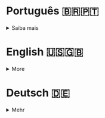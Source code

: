 # Português 🇧🇷🇵🇹

<details>
  <summary>
    Saiba mais
  </summary>
  
  # Libft
Projeto da [42](https://www.42lisboa.com) - Rank 2 - Minitalk

<details>
  <summary><strong>🏆 Meu desempenho</strong></summary><br />

  <img src="project-infos/desempenho.png"/>
</details>

## 📌 Habilidades

> Habilidades desenvolvidas:

- UNIX signals
- Processos
- Comunicação entre processos
- Manipulação de strings
- Manipulação de memória
- Processos vs Threads

## ‍💻 Softwares necessários

- C compiler (clang)
- GNU make

## ⬇️ Compilando arquivos

```bash
	make #Compila o server e o client.
	make all #Faz exatamente a mesma coisa que apenas 'make'.
	make bonus #Compila os programas do bonus.
	#PS: Todos os comandos listados acima criam a biblioteca, além de compilar as funções.
```

## ⚡ Testando o projeto

```
	Para testar este projeto, é necessário estar em um sistema UNIX, neste caso, o Linux.
	Após executar o comando 'make', o programa 'server' e 'client' serão criados.
	Para executar o programa, basta executar o comando './server' e './client'.
	O programa 'server' deve ser executado primeiro, pois ele é o responsável por receber as mensagens e no início do programa, ele irá mostrar o seu PID.
	Para testar o programa, basta executar o comando './client [SERVER_PID] [MESSAGE]'.
	Exemplo: './client 12345 "Hello World!"'.
	Passe a mensagem que desejar, tenha em mente que quanto maior a mensagem, mais tempo o programa irá demorar para enviar a mensagem, ou seja, para que ela apareça no terminal do 'server'.
```

## Time de desenvolvimento

> Projeto individual:

<table>
    <tr>
      <td>
        <img align="center" height="150px" width="150px" src="https://avatars.githubusercontent.com/u/67388710?v=4"/>
        <h4 align="center">Alê Rabelo</h4>
      </td>
    </tr>
  </table>

## 💬 Contatos

<div align="center" style="display: inline_block">
  <a href="https://rabeloguedes.com.br" target="_blank">
    <img height="28rem" src="https://img.shields.io/badge/my_portfolio-3fc337?style=for-the-badge" target="_blank">
  </a> 
  <a href="https://www.linkedin.com/in/al%C3%AA-emmanuel-rabelo-guedes/" target="_blank">
    <img height="28rem" src="https://img.shields.io/badge/LinkedIn-0077B5?style=for-the-badge&logo=linkedin&logoColor=white">
  </a> 
   <a href="mailto:rabeloguedes@proton.me">
     <img src="https://img.shields.io/badge/ProtonMail-8B89CC?style=for-the-badge&logo=protonmail&logoColor=white" target="_blank">
  </a>
</div>

</details>

# English 🇺🇸🇬🇧

<details>
  <summary>
    More
  </summary>
  
  # Libft
Project from [42](https://www.42lisboa.com/) - Rank 2 - Minitalk

<details>
  <summary><strong>🏆 My accomplishment</strong></summary><br />

  <img src="project-infos/desempenho.png"/>

</details>

## 📌 Skills

> Practiced skills:

- UNIX signals
- Processes
- Inter-process communication
- String manipulation
- Memory manipulation
- Processes vs Threads

## ‍💻 Required Softwares

- C compiler (clang)
- GNU make

## ⬇️ Compiling files

```bash
	make #Compile the server and the client.
	make all #Make exactly the same as just 'make'.
	make bonus #Compile the bonus programs.
	#PS: All the above commands, will create the library, not just compile the functions.
```

## ⚡ Testing the project

```
	GitHub Copilot: To test this project, it is necessary to be on a UNIX system, in this case, Linux.
	After running the 'make' command, the 'server' and 'client' programs will be created.
	To run the program, simply execute the './server' and './client' commands.
	The 'server' program must be executed first, as it is responsible for receiving messages and at the beginning of the program, it will show its PID.
	To test the program, simply execute the './client [SERVER_PID] [MESSAGE]' command.
	Example: './client 12345 "Hello World!"'.
	Pass the message you want, keep in mind that the larger the message, the longer the program will take to send the message, that is, for it to appear on the 'server' terminal.
```

## Squad

> Single person project:

<table>
    <tr>
      <td>
        <img align="center" height="150px" width="150px" src="https://avatars.githubusercontent.com/u/67388710?v=4"/>
        <h4 align="center">Alê Rabelo</h4>
      </td>
    </tr>
  </table>

## 💬 Contact

<div align="center" style="display: inline_block">
  <a href="https://rabeloguedes.com.br" target="_blank">
    <img height="28rem" src="https://img.shields.io/badge/my_portfolio-3fc337?style=for-the-badge" target="_blank">
  </a> 
  <a href="https://www.linkedin.com/in/al%C3%AA-emmanuel-rabelo-guedes/" target="_blank">
    <img height="28rem" src="https://img.shields.io/badge/LinkedIn-0077B5?style=for-the-badge&logo=linkedin&logoColor=white">
  </a> 
   <a href="mailto:rabeloguedes@proton.me">
     <img src="https://img.shields.io/badge/ProtonMail-8B89CC?style=for-the-badge&logo=protonmail&logoColor=white" target="_blank">
  </a>
</div>

</details>

# Deutsch 🇩🇪

<details>
  <summary>
    Mehr
  </summary>
  
  # Libft
Projekt von [42](https://www.42lisboa.com/) - Rank 2 - Minitalk

<details>
  <summary><strong>🏆 Meine Leistung</strong></summary><br />

  <img src="project-infos/desempenho.png"/>
</details>

## 📌 Fähigkeiten

> Ausgeübte Fähigkeiten:

- UNIX-Signale
- Prozesse
- Interprozesskommunikation
- Zeichenfolgenmanipulation
- Speichermanipulation
- Prozesse vs Threads

## ‍💻 Benötigte Software

- C compiler (clang)
- GNU make

## ⬇️ Dateien zusammenstellen

```bash
	make #Kompiliert den Server und den Client.
	make all #Macht genau das gleiche wie nur 'make'.
	make bonus #Kompiliert die Bonusprogramme.
	#PS: Alle oben genannten Befehle erstellen die Bibliothek und kompilieren nicht nur die Funktionen.
```

## ⚡ Projekt Testing

```
	GitHub Copilot: GitHub Copilot: Um dieses Projekt zu testen, ist es notwendig, auf einem UNIX-System zu sein, in diesem Fall Linux.
	Nach dem Ausführen des 'make'-Befehls werden die 'server' und 'client'-Programme erstellt.
	Um das Programm auszuführen, führen Sie einfach die Befehle './server' und './client' aus.
	Das 'server'-Programm muss zuerst ausgeführt werden, da es für den Empfang von Nachrichten verantwortlich ist und am Anfang des Programms seine PID anzeigen wird.
	Um das Programm zu testen, führen Sie einfach den Befehl './client [SERVER_PID] [MESSAGE]' aus.
	Beispiel: './client 12345 "Hello World!"'.
	Geben Sie die gewünschte Nachricht ein, beachten Sie jedoch, dass je größer die Nachricht ist, desto länger das Programm benötigt, um die Nachricht zu senden, d.h. bis sie im Terminal des 'server' erscheint.
```

## Entwickungsteam

> Einzelperson Projekt:

  <table>
    <tr>
      <td>
        <img align="center" height="150px" width="150px" src="https://avatars.githubusercontent.com/u/67388710?v=4"/>
        <h4 align="center">Alê Rabelo</h4>
      </td>
  </table>

## 💬 Kontakt

<div align="center" style="display: inline_block">
  <a href="https://rabeloguedes.com.br" target="_blank">
    <img height="28rem" src="https://img.shields.io/badge/my_portfolio-3fc337?style=for-the-badge" target="_blank">
  </a> 
  <a href="https://www.linkedin.com/in/al%C3%AA-emmanuel-rabelo-guedes/" target="_blank">
    <img height="28rem" src="https://img.shields.io/badge/LinkedIn-0077B5?style=for-the-badge&logo=linkedin&logoColor=white">
  </a> 
   <a href="mailto:rabeloguedes@proton.me">
     <img src="https://img.shields.io/badge/ProtonMail-8B89CC?style=for-the-badge&logo=protonmail&logoColor=white" target="_blank">
  </a>
</div>

</details>
